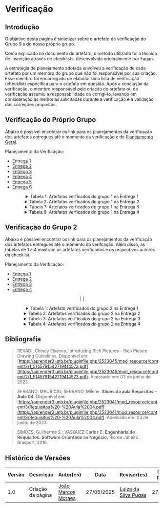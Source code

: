 # Verificação

## Introdução

O objetivo desta página é sintetizar sobre o artefato de verificação do Grupo 9 e do nosso próprio grupo.

Como explicado no documento do artefato, o método utilizado foi a técnica de inspeção através de checklists, desenvolvida originalmente por Fagan.

A estratégia de planejamento adotada envolveu a verificação de cada artefato por um membro do grupo que não foi responsável por sua criação. Esse membro foi encarregado de elaborar uma lista de verificação (checklist) específica para o artefato em questão. Após a conclusão da verificação, o membro responsável pela criação do artefato ou da verificação assumiu a responsabilidade de corrigí-lo, levando em consideração as melhorias solicitadas durante a verificação e a validação das correções propostas.

## Verificação do Próprio Grupo

Abaixo é possível encontrar os link para os planejamentos da verificação dos artefatos entregues até o momento da verificação e do [Planejamento Geral](../../docs/verificacao/).

Planejamento da Verificação:

- [Entrega 1](../../docs/verificacao/grupo/entrega01/entrega01grupo.md)
- [Entrega 2](../../docs/verificacao/grupo/entrega02/entrega02grupo.md)
- [Entrega 3](../../docs/verificacao/grupo/entrega03/entrega03grupo.md)
- [Entrega 4](../../docs/verificacao/grupo/entrega04/entrega04grupo.md)
- [Entrega 5](../../docs/verificacao/grupo/entrega06/entrega06grupo.md)
- [Entrega 6](../../docs/verificacao/grupo/entrega05/entrega05grupo.md)

<center>

<details>
<summary>Tabela 1: Artefatos verficados do grupo 1 na Entrega 1</summary>

<table>
  <tr>
    <th>Artefato</th>
    <th>Autor</th>
    <th>Revisor</th>
  </tr>
  <tr>
    <td><a href="../../docs/pre-rastreabilidade/rich_picture.md">Rich Picture</a></td>
    <td><a href="https://github.com/BrzGab">Gabriel Lopes</a> e <a href="https://github.com/lucasarruda9">Lucas Mendonça</a></td>
    <td><a href="https://github.com/navicg">Ana Victória</a></td>
  </tr>
  <tr>
        <td><a href="../../docs/planejamento/aplicativos_selecionados.md">Aplicativos Selecionados</a></td>
        <td><a href="https://github.com/SeuNome">Seu Nome</a></td>
        <td><a href="https://github.com/NomedoRevisor">Nome do seu revisor</a></td>
    </tr>
    <tr>
        <td><a href="../../docs">Aplicativo Escolhido</a></td>
        <td><a href="https://github.com/SeuNome">Seu Nome</a></td>
        <td><a href="https://github.com/NomedoRevisor">Nome do seu revisor</a></td>
    </tr>
    <tr>
        <td><a href="../../verificacao/grupo/entrega2/verificacao-introspeccao">Ferramentas</a></td>
        <td><a href="https://github.com/Luizaxx">Luiza da Silva</a></td>
        <td><a href="https://github.com/JJOAOMARCOSS">João Marcos</a></td>
    </tr>
    <tr>
        <td><a href="../../docs/planejamento/heatmap.md">Heat Map</a></td>
        <td><a href="https://github.com/JJOAOMARCOSS">João Marcos</a></td>
        <td><a href="https://github.com/Luizaxx">Luiza da Silva</a></td>
    </tr>
    <tr>
        <td><a href="../../docs">Cronograma</a></td>
        <td><a href="https://github.com/SeuNome">Seu Nome</a></td>
        <td><a href="https://github.com/NomedoRevisor">Nome do seu revisor</a></td>
    </tr>
    <tr>
        <td><a href="../../docs">Cronograma Executado</a></td>
        <td><a href="https://github.com/SeuNome">Seu Nome</a></td>
        <td><a href="https://github.com/NomedoRevisor">Nome do seu revisor</a></td>
    </tr>
    <tr>
        <td><a href="../../docs">Metodologia</a></td>
        <td><a href="https://github.com/SeuNome">Seu Nome</a></td>
        <td><a href="https://github.com/NomedoRevisor">Nome do seu revisor</a></td>
    </tr>
    <tr>
        <td><a href="../../docs">Termo de Uso</a></td>
        <td><a href="https://github.com/SeuNome">Seu Nome</a></td>
        <td><a href="https://github.com/NomedoRevisor">Nome do seu revisor</a></td>
    </tr>
</table>
<font>Fonte: <a href='https://github.com/JJOAOMARCOSS'>João Marcos</a></font>
</details>

<details>
<summary>Tabela 2: Artefatos verficados do grupo 1 na Entrega 2</summary>

<table>
    <tr>
        <td colspan="3" align="center"><strong>Elicitação</strong></td>
    </tr>
    <tr>
        <th>Artefato</th>
        <th>Autor</th>
        <th>Revisor</th>
    </tr>
    <tr>
        <td><a href="../../docs/elicitacao/perfil_de_usuario.md">Perfil de Usuário</a></td>
        <td><a href="https://github.com/KarolineLuz">Karoline Luz</a> e <a href="https://github.com/navicg">Ana Victória</a></td>
        <td><a href="https://github.com/ArtyMend07">Artur Mendonça</a></td>
    </tr>
    <tr>
        <td><a href="../../docs">Introspecção</a></td>
        <td><a href="https://github.com/SeuNome">Seu Nome</a></td>
        <td><a href="https://github.com/NomedoRevisor">Nome do seu revisor</a></td>
    </tr>
    <tr>
        <td><a href="../../docs">Analise de Documentos</a></td>
        <td><a href="https://github.com/SeuNome">Seu Nome</a></td>
        <td><a href="https://github.com/NomedoRevisor">Nome do seu revisor</a></td>
    </tr>
    <tr>
        <td><a href="../../verificacao/grupo/entrega2/verificacao-brainstorming">Brainstorm</a></td>
        <td><a href="https://github.com/JJOAOMARCOSS">João Marcos</a> e <a href="https://github.com/Luizaxx">Luiza da Silva</a></td>
        <td><a href="https://github.com/navicg">Ana Victória</a></td>
    </tr>
    <tr>
        <td><a href="../../docs/elicitacao/tec_elicitacao/entrevista.md">Entrevista</a></td>
        <td><a href="https://github.com/mathonaut">Matheus Henrique</a></td>
        <td><a href="https://github.com/manuziny">Geovanna Maciel</a></td>
    </tr>
    <tr>
        <td colspan="3" align="center"><strong>Priorização</strong></td>
    </tr>
    <tr>
        <th>Artefato</th>
        <th>Autor</th>
        <th>Revisor</th>
    </tr>
    <tr>
        <td><a href="../../verificacao/grupo/entrega2/verificacao-$100">$100</a></td>
        <td><a href="https://github.com/g16c">Gabriel Campello</a></td>
        <td><a href="https://github.com/mathonaut">Matheus Henrique</a></td>
    </tr>
    <tr>
        <td><a href="../../verificacao/grupo/entrega2/verificacao-ftf">First Things First</a></td>
        <td><a href="https://github.com/mathonaut">Matheus Henrique</a></td>
        <td><a href="https://github.com/manuziny">Geovanna Maciel</a></td>
    </tr>
    <tr>
        <td><a href="../../verificacao/grupo/entrega2/verificacao-three-level-scale">Three Level-Scale</a></td>
        <td><a href="https://github.com/RafaelCLG0">Rafel Ferreira</a></td>
        <td><a href="https://github.com/g16c">Gabriel Campello</a></td>
    </tr>
</table>
<font>Fonte: <a href='https://github.com/JJOAOMARCOSS'>João Marcos</a></font>
</details>

<details>
<summary>Tabela 7: Artefatos verficados do grupo 1 na Entrega 3</summary>

<table>
  <tr>
    <th>Artefato</th>
    <th>Autor</th>
    <th>Revisor</th>
  </tr>
  <tr>
    <td><a href="../../verificacao/grupo/entrega3/verificacao-caso-de-uso">Caso de Uso</a></td>
    <td><a href="https://github.com/mathonaut">Matheus Henrique</a></td>
    <td><a href="https://github.com/dougAlvs">Douglas Alves</a></td>
  </tr>
  <tr>
    <td><a href="../../verificacao/grupo/entrega3/cenarios">Cenários</a></td>
    <td><a href="https://github.com/arthurmlv">Arthur de Melo</a></td>
    <td><a href="https://github.com/RafaelCLG0">Rafael Ferreira</a></td>
  </tr>
  <tr>
    <td><a href="../../verificacao/grupo/entrega3/lexicos">Léxicos</a></td>
    <td><a href="https://github.com/arthurmlv">Arthur de Melo</a></td>
    <td><a href="https://github.com/RafaelCLG0">Rafael Ferreira</a></td>
  </tr>
  <tr>
    <td><a href="../../verificacao/grupo/entrega3/especificacao-suplementar">Especificação Suplementar</a></td>
    <td><a href="https://github.com/arthurmlv">Arthur de Melo</a></td>
    <td><a href="https://github.com/RafaelCLG0">Rafael Ferreira</a></td>
  </tr>
</table>
<font>Fonte: <a href='https://github.com/JJOAOMARCOSS'>João Marcos</a></font>
</details>

<details>
<summary>Tabela 8: Artefatos verficados do grupo 1 na Entrega 4</summary>

<table>
  <tr>
    <th>Artefato</th>
    <th>Autor</th>
    <th>Revisor</th>
  </tr>
  <tr>
    <td><a href="../../verificacao/grupo/entrega4/nfrframework">NFR Framework</a></td>
    <td><a href="https://github.com/arthurmlv">Arthur de Melo</a></td>
    <td><a href="https://github.com/RafaelCLG0">Rafael Ferreira</a></td>
  </tr>
  <tr>
    <td><a href="../../verificacao/grupo/entrega4/verificacao-pdbacklog">Backlog</a></td>
    <td><a href="https://github.com/RafaelCLG0">Rafael Ferreira</a></td>
    <td><a href="https://github.com/mathonaut">Matheus Henrique</a></td>
  </tr>
  <tr>
    <td><a href="../../verificacao/grupo/entrega4/verificacao-historia-de-usuario">Histórias de Usuário</a></td>
    <td><a href="https://github.com/mathonaut">Matheus Henrique</a></td>
    <td><a href="https://github.com/RafaelCLG0">Rafael Ferreira</a></td>
  </tr>
</table>
<font>Fonte: <a href='https://github.com/JJOAOMARCOSS'>João Marcos</a></font>
</details>

</center>

## Verificação do Grupo 2

Abaixo é possível encontrar os link para os planejamentos da verificação dos artefatos entregues até o momento da verifcação. Além disso, as tabelas de 1 a 4 mostram os artefatos verificados e os respectivos autores da checklist.

Planejamento da Verificação:

- [Entrega 1](../../verificacao/grupo2/entrega1/planejamento-verificacao-e1-grupo2)
- [Entrega 2](../../verificacao/grupo2/entrega2/planejamento-verificacao-e2-grupo2)
- [Entrega 3](../../verificacao/grupo2/entrega3/planejamento-verificacao-e3-grupo2)
- [Entrega 4](../../verificacao/grupo2/entrega4/planejamento-verificacao-e4-grupo2)

<center>

|                                 <!--                                  | Artefato  |                    Entrega                     | Autor |
| :-------------------------------------------------------------------: | :-------: | :--------------------------------------------: |
|    [Rich Picture](../../verificacao/grupo2/entrega1/rich-picture)     | Entrega 1 | [Geovanna Maciel](https://github.com/manuziny) |
| [Perfil de Usuário](../../verificacao/grupo2/entrega2/perfilusuario2) | Entrega 2 |  [Gabriel Campello](https://github.com/g16c)   |
|        [Personas](../../verificacao/grupo2/entrega2/personas2)        | Entrega 2 |  [Gabriel Campello](https://github.com/g16c)   |
|      [Brainstorm](../../verificacao/grupo2/entrega2/brainstorm2)      | Entrega 2 | [Sidney Fernando](https://github.com/nando3d3) |
|      [Observação](../../verificacao/grupo2/entrega2/observacao2)      | Entrega 2 | [Sidney Fernando](https://github.com/nando3d3) |
|    [Storytelling](../../verificacao/grupo2/entrega2/storytelling2)    | Entrega 2 | [Sidney Fernando](https://github.com/nando3d3) | -->   |

<details>
    <summary> Tabela 1: Artefato verificados do grupo 2 na Entrega 1</summary>
    <table>
  <tr>
    <th>Artefato</th>
    <th>Autor</th>
  </tr>
  <tr>
    <td><a href="../../verificacao/grupo2/entrega1/rich-picture">Rich Picture</a></td>
    <td><a href="https://github.com/manuziny">Geovanna Maciel</a></td>
  </tr>
</table>
<font>Fonte: <a href='https://github.com/JJOAOMARCOSS'>João Marcos</a></font>
</details>

<details>
    <summary> Tabela 2: Artefatos verificados do grupo 2 na Entrega 2</summary>
    
<table>
    <tr>
        <td colspan="2" align="center"><strong>Elicitação</strong></td>
  </tr>
  <tr>
    <th>Artefato</th>
    <th>Autor</th>
  </tr>
  <tr>
    <td><a href="../../verificacao/grupo2/entrega2/perfilusuario2">Perfil de Usuário</a></td>
    <td><a href="https://github.com/g16c">Gabriel Campello</a></td>
  </tr>
  <tr>
    <td><a href="../../verificacao/grupo2/entrega2/personas2">Personas</a></td>
    <td><a href="https://github.com/g16c">Gabriel Campello</a></td>
  </tr>
  <tr>
    <td><a href="../../verificacao/grupo2/entrega2/brainstorm2">Brainstorm</a></td>
    <td><a href="https://github.com/nando3d3">Sidney Fernando</a></td>
  </tr>
  <tr>
    <td><a href="../../verificacao/grupo2/entrega2/observacao2">Observação</a></td>
    <td><a href="https://github.com/nando3d3">Sidney Fernando</a></td>
  </tr>
  <tr>
    <td><a href="../../verificacao/grupo2/entrega2/storytelling2">Storytelling</a></td>
    <td><a href="https://github.com/nando3d3">Sidney Fernando</a></td>
  </tr>
  <tr>
        <td colspan="2" align="center"><strong>Priorização</strong></td>
  </tr>
  <tr>
    <th>Artefato</th>
    <th>Autor</th>
  </tr>
  <tr>
    <td><a href="../../verificacao/grupo2/entrega2/threelvlscale2">Three Level-Scale</a></td>
    <td><a href="https://github.com/g16c">Gabriel Campello</a></td>
  </tr>
  <tr>
    <td><a href="../../verificacao/grupo2/entrega2/moscow2">Moscow</a></td>
    <td><a href="https://github.com/nando3d3">Sidney Fernando</a></td>
  </tr>
  <tr>
    <td><a href="../../verificacao/grupo2/entrega2/inorout2">In or Out</a></td>
    <td><a href="https://github.com/g16c">Gabriel Campello</a></td>
  </tr>
</table>
<font>Fonte: <a href='https://github.com/JJOAOMARCOSS'>João Marcos</a></font>
</details>

<details>
    <summary> Tabela 3: Artefatos verificados do grupo 2 na Entrega 3</summary>
    
<table>
  <tr>
    <th>Artefato</th>
    <th>Autor</th>
  </tr>
  <tr>
    <td><a href="../../verificacao/grupo2/entrega3/caso-de-uso">Caso de Uso</a></td>
    <td><a href="https://github.com/manuziny">Geovanna Maciel</a></td>
  </tr>
  <tr>
    <td><a href="../../verificacao/grupo2/entrega3/lexicos">Léxicos</a></td>
    <td><a href="https://github.com/arthurmlv">Arthur de Melo</a></td>
  </tr>
  <tr>
    <td><a href="../../verificacao/grupo2/entrega3/especificacao-suplementar">Especificação Suplementar</a></td>
    <td><a href="https://github.com/mathonaut">Matheus Henrique</a></td>
  </tr>
  <tr>
    <td><a href="../../verificacao/grupo2/entrega3/cenarios">Cenários</a></td>
    <td><a href="https://github.com/dougAlvs">Douglas Alves</a></td>
  </tr>
</table>
<font>Fonte: <a href='https://github.com/JJOAOMARCOSS'>João Marcos</a></font>
</details>

<details>
    <summary> Tabela 4: Artefatos verificados do grupo 2 na Entrega 4</summary>
    
<table>
  <tr>
    <th>Artefato</th>
    <th>Autor</th>
  </tr>
  <tr>
    <td><a href="../../verificacao/grupo2/entrega4/nfrframework">NFR Framework</a></td>
    <td><a href="https://github.com/arthurmlv">Arthur de Melo</a></td>
  </tr>
  <tr>
    <td><a href="../../verificacao/grupo2/entrega4/verificacao-backlog">Backlog</a></td>
    <td><a href="https://github.com/RafaelCLG0">Rafael Ferreira</a></td>
  </tr>
  <tr>
    <td><a href="../../verificacao/grupo2/entrega4/verificacao-historias-de-usuario">Histórias de Usuário</a></td>
    <td><a href="https://github.com/dougAlvs">Douglas Alves</a></td>
  </tr>
</table>
<font>Fonte: <a href='https://github.com/JJOAOMARCOSS'>João Marcos</a></font>
</details>

</center>

## Bibliografia

> REVADI, Chindy Elsanna. Introducing Rich Pictures - Rich Picture Drawing Guidelines. Disponível em: [https://aprender3.unb.br/pluginfile.php/2523045/mod_resource/content/2/1_5145791542719414573.pdf](https://aprender3.unb.br/pluginfile.php/2523045/mod_resource/content/2/1_5145791542719414573.pdf). Acessado em: 03 de junho de 2023.

> SERRANO, MAURÍCIO; SERRANO, Milene. **Slides da aula Requisitos – Aula 04**. Disponível em: [https://aprender3.unb.br/pluginfile.php/2523041/mod_resource/content/3/Requisitos%20-%20Aula%2004.pdf](https://aprender3.unb.br/pluginfile.php/2523041/mod_resource/content/3/Requisitos%20-%20Aula%2004.pdf). Acessado em: 03 de junho de 2023.

> SIMÕES, Guilherme S.; VASQUEZ Carlos E. **Engenharia de Requisitos: Software Orientado ao Negócio.** Rio de Janeiro: Brasport, 2016.

## Histórico de Versões

| Versão | Descrição                      | Autor(es)                                             | Data       | Revisor(es)                                        | Data de Revisão |
| ------ | ------------------------------ | ----------------------------------------------------- | ---------- | -------------------------------------------------- | --------------- |
| 1.0    | Criação da página | [João Marcos Moraes](https://github.com/JJOAOMARCOSS) | 27/06/2025 | [Luiza da Silva Pugas](https://github.com/Luizaxx) | 27/06/2025      |